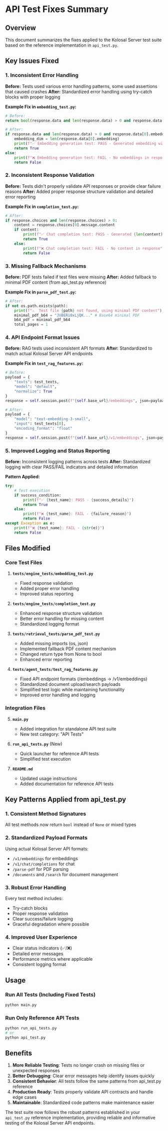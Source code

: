 # API Test Fixes Summary

## Overview
This document summarizes the fixes applied to the Kolosal Server test suite based on the reference implementation in `api_test.py`.

## Key Issues Fixed

### 1. **Inconsistent Error Handling**
**Before:** Tests used various error handling patterns, some used assertions that caused crashes
**After:** Standardized error handling using try-catch blocks with proper logging

**Example Fix in `embedding_test.py`:**
```python
# Before:
return bool(response.data and len(response.data) > 0 and response.data[0].embedding)

# After:
if response.data and len(response.data) > 0 and response.data[0].embedding:
    embedding_dim = len(response.data[0].embedding)
    print(f"✅ Embedding generation test: PASS - Generated embedding with {embedding_dim} dimensions")
    return True
else:
    print(f"❌ Embedding generation test: FAIL - No embeddings in response")
    return False
```

### 2. **Inconsistent Response Validation**
**Before:** Tests didn't properly validate API responses or provide clear failure reasons
**After:** Added proper response structure validation and detailed error reporting

**Example Fix in `completion_test.py`:**
```python
# After:
if response.choices and len(response.choices) > 0:
    content = response.choices[0].message.content
    if content:
        print(f"✅ Chat completion test: PASS - Generated {len(content)} characters")
        return True
    else:
        print(f"❌ Chat completion test: FAIL - No content in response")
        return False
```

### 3. **Missing Fallback Mechanisms**
**Before:** PDF tests failed if test files were missing
**After:** Added fallback to minimal PDF content (from api_test.py reference)

**Example Fix in `parse_pdf_test.py`:**
```python
# After:
if not os.path.exists(path):
    print(f"⚠️  Test file {path} not found, using minimal PDF content")
    minimal_pdf_b64 = "JVBERi0xLjQK..." # Base64 minimal PDF
    b64_pdf = minimal_pdf_b64
    total_pages = 1
```

### 4. **API Endpoint Format Issues**
**Before:** RAG tests used inconsistent API formats
**After:** Standardized to match actual Kolosal Server API endpoints

**Example Fix in `test_rag_features.py`:**
```python
# Before:
payload = {
    "texts": test_texts,
    "model": "default",
    "normalize": True
}
response = self.session.post(f"{self.base_url}/embeddings", json=payload)

# After:
payload = {
    "model": "text-embedding-3-small",
    "input": test_texts[0],
    "encoding_format": "float"
}
response = self.session.post(f"{self.base_url}/v1/embeddings", json=payload)
```

### 5. **Improved Logging and Status Reporting**
**Before:** Inconsistent logging patterns across tests
**After:** Standardized logging with clear PASS/FAIL indicators and detailed information

**Pattern Applied:**
```python
try:
    # Test execution
    if success_condition:
        print(f"✅ {test_name}: PASS - {success_details}")
        return True
    else:
        print(f"❌ {test_name}: FAIL - {failure_reason}")
        return False
except Exception as e:
    print(f"❌ {test_name}: FAIL - {str(e)}")
    return False
```

## Files Modified

### Core Test Files
1. **`tests/engine_tests/embedding_test.py`**
   - Fixed response validation
   - Added proper error handling
   - Improved status reporting

2. **`tests/engine_tests/completion_test.py`**
   - Enhanced response structure validation
   - Better error handling for missing content
   - Standardized logging format

3. **`tests/retrieval_tests/parse_pdf_test.py`**
   - Added missing imports (os, json)
   - Implemented fallback PDF content mechanism
   - Changed return type from None to bool
   - Enhanced error reporting

4. **`tests/agent_tests/test_rag_features.py`**
   - Fixed API endpoint formats (/embeddings → /v1/embeddings)
   - Standardized document upload/search payloads
   - Simplified test logic while maintaining functionality
   - Improved error handling and logging

### Integration Files
5. **`main.py`**
   - Added integration for standalone API test suite
   - New test category: "API Tests"

6. **`run_api_tests.py`** (New)
   - Quick launcher for reference API tests
   - Simplified test execution

7. **`README.md`**
   - Updated usage instructions
   - Added documentation for reference API tests

## Key Patterns Applied from api_test.py

### 1. **Consistent Method Signatures**
All test methods now return `bool` instead of `None` or mixed types

### 2. **Standardized Payload Formats**
Using actual Kolosal Server API formats:
- `/v1/embeddings` for embeddings
- `/v1/chat/completions` for chat
- `/parse-pdf` for PDF parsing
- `/documents` and `/search` for document management

### 3. **Robust Error Handling**
Every test method includes:
- Try-catch blocks
- Proper response validation
- Clear success/failure logging
- Graceful degradation where possible

### 4. **Improved User Experience**
- Clear status indicators (✅/❌)
- Detailed error messages
- Performance metrics where applicable
- Consistent logging format

## Usage

### Run All Tests (Including Fixed Tests)
```bash
python main.py
```

### Run Only Reference API Tests
```bash
python run_api_tests.py
# or
python api_test.py
```

## Benefits

1. **More Reliable Testing**: Tests no longer crash on missing files or unexpected responses
2. **Better Debugging**: Clear error messages help identify issues quickly
3. **Consistent Behavior**: All tests follow the same patterns from api_test.py reference
4. **Production Ready**: Tests properly validate API contracts and handle edge cases
5. **Maintainable**: Standardized code patterns make maintenance easier

The test suite now follows the robust patterns established in your `api_test.py` reference implementation, providing reliable and informative testing of the Kolosal Server API endpoints.
